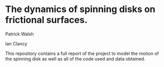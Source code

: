 # The dynamics of spinning disks on frictional surfaces.
Patrick Walsh

Ian Clancy

This repository contains a full report of the project to 
model the motion of the spinning disk as well as all of 
the code used and data obtained.

